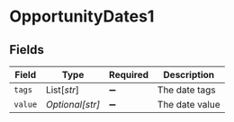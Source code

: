 # OpportunityDates1


## Fields

| Field              | Type               | Required           | Description        |
| ------------------ | ------------------ | ------------------ | ------------------ |
| `tags`             | List[*str*]        | :heavy_minus_sign: | The date tags      |
| `value`            | *Optional[str]*    | :heavy_minus_sign: | The date value     |
